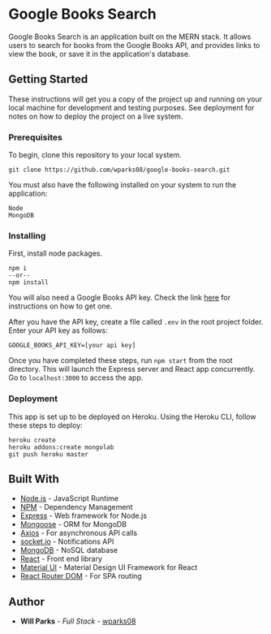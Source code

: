# Google Books Search

 Google Books Search is an application built on the MERN stack. It allows users to
 search for books from the Google Books API, and provides links to view the book, or save it
 in the application's database.

## Getting Started

These instructions will get you a copy of the project up and running on your local machine for development and testing purposes. See deployment for notes on how to deploy the project on a live system.

### Prerequisites

To begin, clone this repository to your local system.

```shell script
git clone https://github.com/wparks08/google-books-search.git
```

You must also have the following installed on your system to run the application:

```text
Node
MongoDB
```

### Installing

First, install node packages.

```shell script
npm i
--or--
npm install
```

You will also need a Google Books API key. Check the link [here](https://developers.google.com/books/docs/v1/getting_started) for instructions on how to get one.

After you have the API key, create a file called `.env` in the root project folder. Enter your API key as follows:

```dotenv
GOOGLE_BOOKS_API_KEY=[your api key]
```

Once you have completed these steps, run `npm start` from the root directory. This will launch the Express server and React app concurrently.
Go to `localhost:3000` to access the app.

### Deployment

This app is set up to be deployed on Heroku. Using the Heroku CLI, follow these steps to deploy:

```shell script
heroku create
heroku addons:create mongolab
git push heroku master
```

## Built With

- [Node.js](https://www.nodejs.org) - JavaScript Runtime
- [NPM](https://npmjs.com) - Dependency Management
- [Express](https://www.npmjs.com/package/express) - Web framework for Node.js 
- [Mongoose](https://www.npmjs.com/package/mongoose) - ORM for MongoDB
- [Axios](https://www.npmjs.com/package/axios) - For asynchronous API calls
- [socket.io](https://socket.io/) - Notifications API
- [MongoDB](https://www.mongodb.com/) - NoSQL database
- [React](https://www.reactjs.org) - Front end library
- [Material UI](https://material-ui.com/) - Material Design UI Framework for React
- [React Router DOM](https://www.npmjs.com/package/react-router-dom) - For SPA routing

## Author

- **Will Parks** - *Full Stack* - [wparks08](https://www.github.com/wparks08)